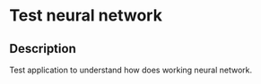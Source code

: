 # Test neural network
## Description
Test application to understand how does working neural network.
